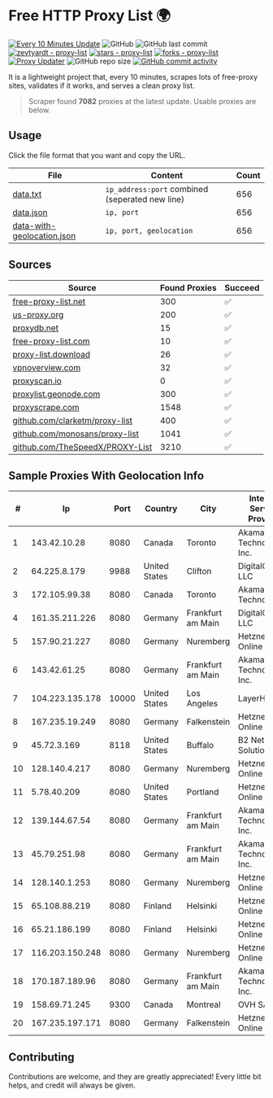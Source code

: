 
# Free HTTP Proxy List 🌍

[![Every 10 Minutes Update](https://github.com/mertguvencli/http-proxy-list/actions/workflows/main.yml/badge.svg?branch=main)](https://github.com/mertguvencli/http-proxy-list/actions/workflows/main.yml)
![GitHub](https://img.shields.io/github/license/mertguvencli/http-proxy-list)
![GitHub last commit](https://img.shields.io/github/last-commit/mertguvencli/http-proxy-list)
[![zevtyardt - proxy-list](https://img.shields.io/static/v1?label=zevtyardt&message=proxy-list&color=blue&logo=github)](https://github.com/zevtyardt/proxy-list "Go to GitHub repo")
[![stars - proxy-list](https://img.shields.io/github/stars/zevtyardt/proxy-list?style=social)](https://github.com/zevtyardt/proxy-list)
[![forks - proxy-list](https://img.shields.io/github/forks/zevtyardt/proxy-list?style=social)](https://github.com/zevtyardt/proxy-list)
[![Proxy Updater](https://github.com/zevtyardt/proxy-list/workflows/Proxy%20Updater/badge.svg)](https://github.com/zevtyardt/proxy-list/actions?query=workflow:"Proxy+Updater")
![GitHub repo size](https://img.shields.io/github/repo-size/zevtyardt/proxy-list)
[![GitHub commit activity](https://img.shields.io/github/commit-activity/m/zevtyardt/proxy-list?logo=commits)](https://github.com/zevtyardt/proxy-list/commits/main)

It is a lightweight project that, every 10 minutes, scrapes lots of free-proxy sites, validates if it works, and serves a clean proxy list.

> Scraper found **7082** proxies at the latest update. Usable proxies are below.

## Usage

Click the file format that you want and copy the URL.

|File|Content|Count|
|----|-------|-----|
|[data.txt](https://raw.githubusercontent.com/mertguvencli/http-proxy-list/main/proxy-list/data.txt)|`ip_address:port` combined (seperated new line)|656|
|[data.json](https://raw.githubusercontent.com/mertguvencli/http-proxy-list/main/proxy-list/data.json)|`ip, port`|656|
|[data-with-geolocation.json](https://raw.githubusercontent.com/mertguvencli/http-proxy-list/main/proxy-list/data-with-geolocation.json)|`ip, port, geolocation`|656|

## Sources

|Source|Found Proxies|Succeed|
|------|-------------|-------|
|[free-proxy-list.net](https://free-proxy-list.net)|300|✅|
|[us-proxy.org](https://www.us-proxy.org)|200|✅|
|[proxydb.net](http://proxydb.net)|15|✅|
|[free-proxy-list.com](https://free-proxy-list.com/?page=&port=&type%5B%5D=http&type%5B%5D=https&up_time=0&search=Search)|10|✅|
|[proxy-list.download](https://www.proxy-list.download/HTTP)|26|✅|
|[vpnoverview.com](https://vpnoverview.com/privacy/anonymous-browsing/free-proxy-servers)|32|✅|
|[proxyscan.io](https://www.proxyscan.io)|0|✅|
|[proxylist.geonode.com](https://proxylist.geonode.com/api/proxy-list?limit=300&page=1&sort_by=lastChecked&sort_type=desc&protocols=http,https)|300|✅|
|[proxyscrape.com](https://api.proxyscrape.com/v2/?request=displayproxies&protocol=http&timeout=10000&country=all&ssl=all&anonymity=all)|1548|✅|
|[github.com/clarketm/proxy-list](https://raw.githubusercontent.com/clarketm/proxy-list/master/proxy-list-raw.txt)|400|✅|
|[github.com/monosans/proxy-list](https://raw.githubusercontent.com/monosans/proxy-list/main/proxies/http.txt)|1041|✅|
|[github.com/TheSpeedX/PROXY-List](https://raw.githubusercontent.com/TheSpeedX/PROXY-List/master/http.txt)|3210|✅|


## Sample Proxies With Geolocation Info

|#|Ip|Port|Country|City|Internet Service Provider|
|-|--|----|-------|----|-------------------------|
|1|143.42.10.28|8080|Canada|Toronto|Akamai Technologies, Inc.|
|2|64.225.8.179|9988|United States|Clifton|DigitalOcean, LLC|
|3|172.105.99.38|8080|Canada|Toronto|Akamai Technologies|
|4|161.35.211.226|8080|Germany|Frankfurt am Main|DigitalOcean, LLC|
|5|157.90.21.227|8080|Germany|Nuremberg|Hetzner Online GmbH|
|6|143.42.61.25|8080|Germany|Frankfurt am Main|Akamai Technologies, Inc.|
|7|104.223.135.178|10000|United States|Los Angeles|LayerHost|
|8|167.235.19.249|8080|Germany|Falkenstein|Hetzner Online GmbH|
|9|45.72.3.169|8118|United States|Buffalo|B2 Net Solutions Inc.|
|10|128.140.4.217|8080|Germany|Nuremberg|Hetzner Online GmbH|
|11|5.78.40.209|8080|United States|Portland|Hetzner Online GmbH|
|12|139.144.67.54|8080|Germany|Frankfurt am Main|Akamai Technologies, Inc.|
|13|45.79.251.98|8080|Germany|Frankfurt am Main|Akamai Technologies, Inc.|
|14|128.140.1.253|8080|Germany|Nuremberg|Hetzner Online GmbH|
|15|65.108.88.219|8080|Finland|Helsinki|Hetzner Online GmbH|
|16|65.21.186.199|8080|Finland|Helsinki|Hetzner Online GmbH|
|17|116.203.150.248|8080|Germany|Nuremberg|Hetzner Online GmbH|
|18|170.187.189.96|8080|Germany|Frankfurt am Main|Akamai Technologies, Inc.|
|19|158.69.71.245|9300|Canada|Montreal|OVH SAS|
|20|167.235.197.171|8080|Germany|Falkenstein|Hetzner Online GmbH|



## Contributing

Contributions are welcome, and they are greatly appreciated! Every
little bit helps, and credit will always be given.

